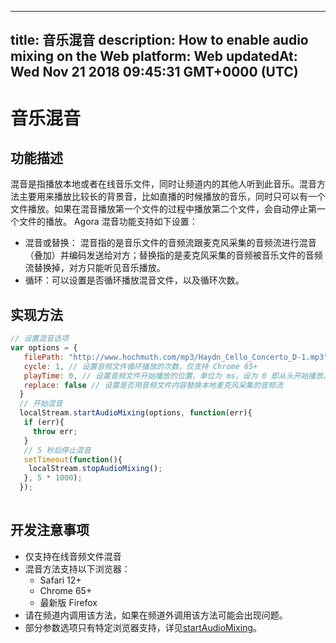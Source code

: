 
---
title: 音乐混音
description: How to enable audio mixing on the Web
platform: Web
updatedAt: Wed Nov 21 2018 09:45:31 GMT+0000 (UTC)
---
# 音乐混音
## 功能描述
混音是指播放本地或者在线音乐文件，同时让频道内的其他人听到此音乐。混音方法主要用来播放比较长的背景音，比如直播的时候播放的音乐，同时只可以有一个文件播放。如果在混音播放第一个文件的过程中播放第二个文件，会自动停止第一个文件的播放。
Agora 混音功能支持如下设置：

- 混音或替换： 混音指的是音乐文件的音频流跟麦克风采集的音频流进行混音（叠加）并编码发送给对方；替换指的是麦克风采集的音频被音乐文件的音频流替换掉，对方只能听见音乐播放。
- 循环：可以设置是否循环播放混音文件，以及循环次数。

## 实现方法

```javascript
// 设置混音选项
var options = {  
   filePath: "http://www.hochmuth.com/mp3/Haydn_Cello_Concerto_D-1.mp3", // 指定混音的音频文件路径  
   cycle: 1, // 设置音频文件循环播放的次数，仅支持 Chrome 65+    
   playTime: 0, // 设置音频文件开始播放的位置，单位为 ms。设为 0 即从头开始播放。   
   replace: false // 设置是否用音频文件内容替换本地麦克风采集的音频流 
  }
  // 开始混音
  localStream.startAudioMixing(options, function(err){
   if (err){
     throw err;
   }
   // 5 秒后停止混音
   setTimeout(function(){
    localStream.stopAudioMixing();
   }, 5 * 1000);
  });
  
```

## 开发注意事项

- 仅支持在线音频文件混音
- 混音方法支持以下浏览器：
  - Safari 12+
  - Chrome 65+
  - 最新版 Firefox
- 请在频道内调用该方法，如果在频道外调用该方法可能会出现问题。
- 部分参数选项只有特定浏览器支持，详见[startAudioMixing](https://docs.agora.io/cn/Video/API%20Reference/web/interfaces/agorartc.stream.html#startaudiomixing)。




